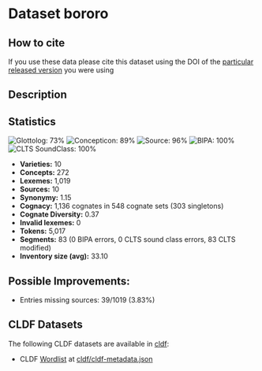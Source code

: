 # Dataset bororo

## How to cite

If you use these data please cite
this dataset using the DOI of the [particular released version](../../releases/) you were using

## Description


## Statistics


![Glottolog: 73%](https://img.shields.io/badge/Glottolog-73%25-yellow.svg "Glottolog: 73%")
![Concepticon: 89%](https://img.shields.io/badge/Concepticon-89%25-yellowgreen.svg "Concepticon: 89%")
![Source: 96%](https://img.shields.io/badge/Source-96%25-green.svg "Source: 96%")
![BIPA: 100%](https://img.shields.io/badge/BIPA-100%25-brightgreen.svg "BIPA: 100%")
![CLTS SoundClass: 100%](https://img.shields.io/badge/CLTS%20SoundClass-100%25-brightgreen.svg "CLTS SoundClass: 100%")

- **Varieties:** 10
- **Concepts:** 272
- **Lexemes:** 1,019
- **Sources:** 10
- **Synonymy:** 1.15
- **Cognacy:** 1,136 cognates in 548 cognate sets (303 singletons)
- **Cognate Diversity:** 0.37
- **Invalid lexemes:** 0
- **Tokens:** 5,017
- **Segments:** 83 (0 BIPA errors, 0 CLTS sound class errors, 83 CLTS modified)
- **Inventory size (avg):** 33.10

## Possible Improvements:



- Entries missing sources: 39/1019 (3.83%)

## CLDF Datasets

The following CLDF datasets are available in [cldf](cldf):

- CLDF [Wordlist](https://github.com/cldf/cldf/tree/master/modules/Wordlist) at [cldf/cldf-metadata.json](cldf/cldf-metadata.json)